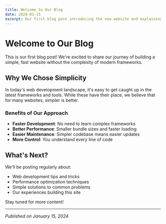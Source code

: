 ```yaml
---
title: Welcome to Our Blog
date: 2024-01-15
excerpt: Our first blog post introducing the new website and explaining our approach to web development.
---
```


# Welcome to Our Blog

This is our first blog post! We're excited to share our journey of building a simple, fast website without the complexity of modern frameworks.

## Why We Chose Simplicity

In today's web development landscape, it's easy to get caught up in the latest frameworks and tools. While these have their place, we believe that for many websites, simpler is better.

### Benefits of Our Approach

- **Faster Development**: No need to learn complex frameworks
- **Better Performance**: Smaller bundle sizes and faster loading
- **Easier Maintenance**: Simpler codebase means easier updates
- **More Control**: You understand every line of code

## What's Next?

We'll be posting regularly about:

- Web development tips and tricks
- Performance optimization techniques
- Simple solutions to common problems
- Our experiences building this site

Stay tuned for more content!

---

*Published on January 15, 2024*

